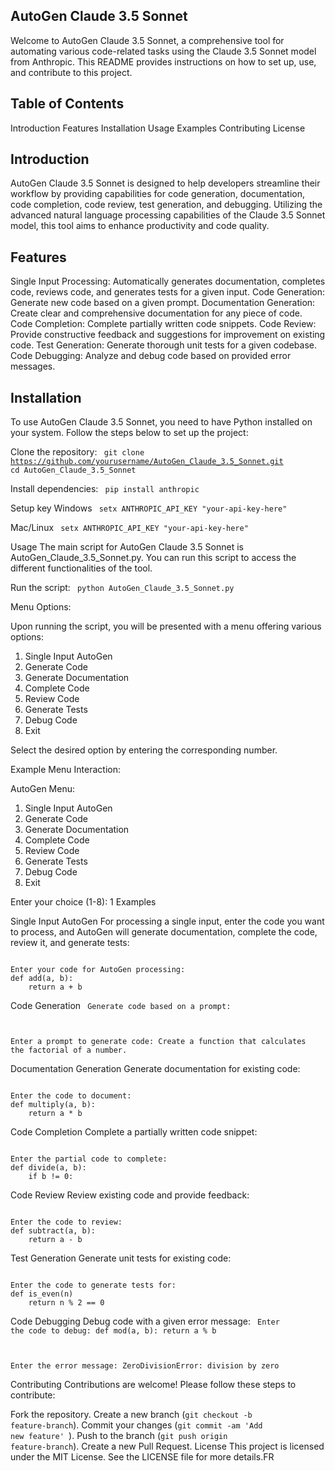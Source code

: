 ## AutoGen Claude 3.5 Sonnet
Welcome to AutoGen Claude 3.5 Sonnet, a comprehensive tool for automating various code-related tasks using the Claude 3.5 Sonnet model from Anthropic. This README provides instructions on how to set up, use, and contribute to this project.

## Table of Contents

Introduction
Features
Installation
Usage
Examples
Contributing
License

## Introduction

AutoGen Claude 3.5 Sonnet is designed to help developers streamline their workflow by providing capabilities for code generation, documentation, code completion, code review, test generation, and debugging. Utilizing the advanced natural language processing capabilities of the Claude 3.5 Sonnet model, this tool aims to enhance productivity and code quality.

## Features
Single Input Processing: Automatically generates documentation, completes code, reviews code, and generates tests for a given input.
Code Generation: Generate new code based on a given prompt.
Documentation Generation: Create clear and comprehensive documentation for any piece of code.
Code Completion: Complete partially written code snippets.
Code Review: Provide constructive feedback and suggestions for improvement on existing code.
Test Generation: Generate thorough unit tests for a given codebase.
Code Debugging: Analyze and debug code based on provided error messages.

## Installation
To use AutoGen Claude 3.5 Sonnet, you need to have Python installed on your system. Follow the steps below to set up the project:

Clone the repository:
<code>
git clone https://github.com/yourusername/AutoGen_Claude_3.5_Sonnet.git
cd AutoGen_Claude_3.5_Sonnet
</code>

Install dependencies:
<code>
pip install anthropic
</code>

Setup key
Windows
<code>
setx ANTHROPIC_API_KEY "your-api-key-here"
</code>

Mac/Linux
<code>
setx ANTHROPIC_API_KEY "your-api-key-here"
</code>

Usage
The main script for AutoGen Claude 3.5 Sonnet is AutoGen_Claude_3.5_Sonnet.py. You can run this script to access the different functionalities of the tool.

Run the script:
<code>
python AutoGen_Claude_3.5_Sonnet.py
</code>

Menu Options:

Upon running the script, you will be presented with a menu offering various options:

1. Single Input AutoGen
2. Generate Code
3. Generate Documentation
4. Complete Code
5. Review Code
6. Generate Tests
7. Debug Code
8. Exit

Select the desired option by entering the corresponding number.

Example Menu Interaction:

AutoGen Menu:
1. Single Input AutoGen
2. Generate Code
3. Generate Documentation
4. Complete Code
5. Review Code
6. Generate Tests
7. Debug Code
8. Exit

Enter your choice (1-8): 1
Examples

Single Input AutoGen
For processing a single input, enter the code you want to process, and AutoGen will generate documentation, complete the code, review it, and generate tests:

<code>
Enter your code for AutoGen processing:
def add(a, b):
    return a + b
</code>

Code Generation
<code>
Generate code based on a prompt:

Enter a prompt to generate code: Create a function that calculates the factorial of a number.
</code>


Documentation Generation
Generate documentation for existing code:

<code>
Enter the code to document:
def multiply(a, b):
    return a * b
</code>

Code Completion
Complete a partially written code snippet:

<code>
Enter the partial code to complete:
def divide(a, b):
    if b != 0:
</code>

Code Review
Review existing code and provide feedback:

<code>
Enter the code to review:
def subtract(a, b):
    return a - b
</code>
    
Test Generation
Generate unit tests for existing code:

<code>
Enter the code to generate tests for:
def is_even(n)
    return n % 2 == 0
</code>


Code Debugging
Debug code with a given error message:
<code>
Enter the code to debug:
def mod(a, b):
    return a % b

Enter the error message:
ZeroDivisionError: division by zero
</code>

Contributing
Contributions are welcome! Please follow these steps to contribute:

Fork the repository.
Create a new branch (<code>git checkout -b feature-branch</code>).
Commit your changes (<code>git commit -am 'Add new feature' </code>).
Push to the branch (<code>git push origin feature-branch</code>).
Create a new Pull Request.
License
This project is licensed under the MIT License. See the LICENSE file for more details.FR
